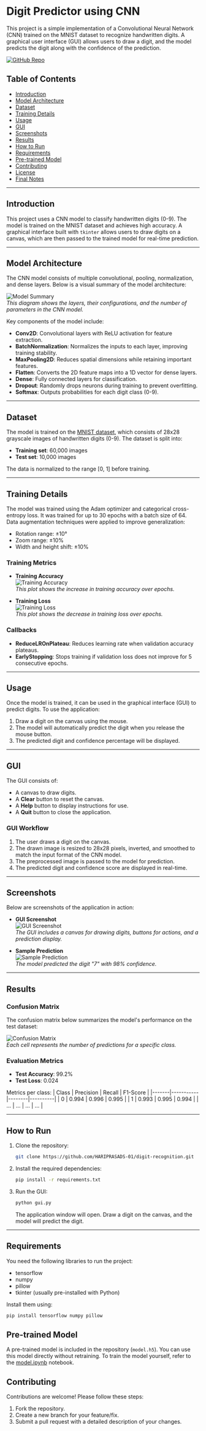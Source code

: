 # Digit Predictor using CNN

This project is a simple implementation of a Convolutional Neural Network (CNN) trained on the MNIST dataset to recognize handwritten digits. A graphical user interface (GUI) allows users to draw a digit, and the model predicts the digit along with the confidence of the prediction.

[![GitHub Repo](https://img.shields.io/badge/GitHub-Repository-blue?style=flat&logo=github)](https://github.com/HARIPRASADS-01/digit-recognition)

## Table of Contents
- [Introduction](#introduction)
- [Model Architecture](#model-architecture)
- [Dataset](#dataset)
- [Training Details](#training-details)
- [Usage](#usage)
- [GUI](#gui)
- [Screenshots](#screenshots)
- [Results](#results)
- [How to Run](#how-to-run)
- [Requirements](#requirements)
- [Pre-trained Model](#pre-trained-model)
- [Contributing](#contributing)
- [License](#license)
- [Final Notes](#final-notes)

---

## Introduction

This project uses a CNN model to classify handwritten digits (0-9). The model is trained on the MNIST dataset and achieves high accuracy. A graphical interface built with `tkinter` allows users to draw digits on a canvas, which are then passed to the trained model for real-time prediction.

---

## Model Architecture

The CNN model consists of multiple convolutional, pooling, normalization, and dense layers. Below is a visual summary of the model architecture:

![Model Summary](images/model_summary.png)  
*This diagram shows the layers, their configurations, and the number of parameters in the CNN model.*

Key components of the model include:
- **Conv2D**: Convolutional layers with ReLU activation for feature extraction.
- **BatchNormalization**: Normalizes the inputs to each layer, improving training stability.
- **MaxPooling2D**: Reduces spatial dimensions while retaining important features.
- **Flatten**: Converts the 2D feature maps into a 1D vector for dense layers.
- **Dense**: Fully connected layers for classification.
- **Dropout**: Randomly drops neurons during training to prevent overfitting.
- **Softmax**: Outputs probabilities for each digit class (0-9).

---

## Dataset

The model is trained on the [MNIST dataset](http://yann.lecun.com/exdb/mnist/), which consists of 28x28 grayscale images of handwritten digits (0-9). The dataset is split into:
- **Training set**: 60,000 images
- **Test set**: 10,000 images

The data is normalized to the range [0, 1] before training.

---

## Training Details

The model was trained using the Adam optimizer and categorical cross-entropy loss. It was trained for up to 30 epochs with a batch size of 64. Data augmentation techniques were applied to improve generalization:
- Rotation range: ±10°
- Zoom range: ±10%
- Width and height shift: ±10%

### Training Metrics

- **Training Accuracy**  
   ![Training Accuracy](images/accuracy_plot.png)  
   *This plot shows the increase in training accuracy over epochs.*

- **Training Loss**  
   ![Training Loss](images/loss_plot.png)  
   *This plot shows the decrease in training loss over epochs.*

### Callbacks
- **ReduceLROnPlateau**: Reduces learning rate when validation accuracy plateaus.
- **EarlyStopping**: Stops training if validation loss does not improve for 5 consecutive epochs.

---

## Usage

Once the model is trained, it can be used in the graphical interface (GUI) to predict digits. To use the application:

1. Draw a digit on the canvas using the mouse.
2. The model will automatically predict the digit when you release the mouse button.
3. The predicted digit and confidence percentage will be displayed.

---

## GUI

The GUI consists of:
- A canvas to draw digits.
- A **Clear** button to reset the canvas.
- A **Help** button to display instructions for use.
- A **Quit** button to close the application.

### GUI Workflow
1. The user draws a digit on the canvas.
2. The drawn image is resized to 28x28 pixels, inverted, and smoothed to match the input format of the CNN model.
3. The preprocessed image is passed to the model for prediction.
4. The predicted digit and confidence score are displayed in real-time.

---

## Screenshots

Below are screenshots of the application in action:

- **GUI Screenshot**  
   ![GUI Screenshot](images/gui_screenshot.png)  
   *The GUI includes a canvas for drawing digits, buttons for actions, and a prediction display.*

- **Sample Prediction**  
   ![Sample Prediction](images/sample_prediction.png)  
   *The model predicted the digit "7" with 98% confidence.*

---

## Results

### Confusion Matrix
The confusion matrix below summarizes the model's performance on the test dataset:

![Confusion Matrix](images/confusion_matrix.png)  
*Each cell represents the number of predictions for a specific class.*

### Evaluation Metrics
- **Test Accuracy**: 99.2%
- **Test Loss**: 0.024

Metrics per class:
| Class | Precision | Recall | F1-Score |
|-------|-----------|--------|----------|
| 0     | 0.994     | 0.996  | 0.995    |
| 1     | 0.993     | 0.995  | 0.994    |
| ...   | ...       | ...    | ...      |

---

## How to Run

1. Clone the repository:
    ```bash
    git clone https://github.com/HARIPRASADS-01/digit-recognition.git
    ```

2. Install the required dependencies:
    ```bash
    pip install -r requirements.txt
    ```

3. Run the GUI:
    ```bash
    python gui.py
    ```
    The application window will open. Draw a digit on the canvas, and the model will predict the digit.

---

## Requirements

You need the following libraries to run the project:
- tensorflow
- numpy
- pillow
- tkinter (usually pre-installed with Python)

Install them using:
```bash
pip install tensorflow numpy pillow
```
## Pre-trained Model

A pre-trained model is included in the repository (`model.h5`). You can use this model directly without retraining. To train the model yourself, refer to the [model.ipynb](model.ipynb) notebook.


## Contributing

Contributions are welcome! Please follow these steps:

1. Fork the repository.
2. Create a new branch for your feature/fix.
3. Submit a pull request with a detailed description of your changes.